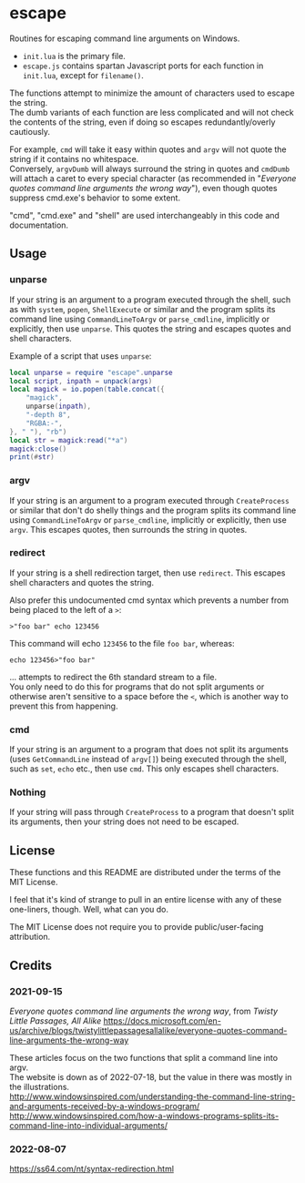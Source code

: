 # escape

Routines for escaping command line arguments on Windows.

* `init.lua` is the primary file.
* `escape.js` contains spartan Javascript ports for each function in `init.lua`, except for `filename()`.

The functions attempt to minimize the amount of characters used to escape the string.  
The dumb variants of each function are less complicated and will not check the contents of the string, even if doing so escapes redundantly/overly cautiously.

For example, `cmd` will take it easy within quotes and `argv` will not quote the string if it contains no whitespace.  
Conversely, `argvDumb` will always surround the string in quotes and `cmdDumb` will attach a caret to every special character (as recommended in "*Everyone quotes command line arguments the wrong way*"), even though quotes suppress cmd.exe's behavior to some extent.

"cmd", "cmd.exe" and "shell" are used interchangeably in this code and documentation.

## Usage

### unparse
If your string is an argument to a program executed through the
shell, such as with `system`, `popen`, `ShellExecute` or similar
and the program splits its command line using `CommandLineToArgv`
or `parse_cmdline`, implicitly or explicitly, then use `unparse`.
This quotes the string and escapes quotes and shell characters.

Example of a script that uses `unparse`:
```lua
local unparse = require "escape".unparse
local script, inpath = unpack(args)
local magick = io.popen(table.concat({
	"magick",
	unparse(inpath),
	"-depth 8",
	"RGBA:-",
}, " "), "rb")
local str = magick:read("*a")
magick:close()
print(#str)
```

### argv
If your string is an argument to a program executed through
`CreateProcess` or similar that don't do shelly things and the
program splits its command line using `CommandLineToArgv` or
`parse_cmdline`, implicitly or explicitly, then use `argv`.
This escapes quotes, then surrounds the string in quotes.

### redirect
If your string is a shell redirection target, then use `redirect`.
This escapes shell characters and quotes the string.

Also prefer this undocumented cmd syntax which prevents a number
from being placed to the left of a `>`:
```
>"foo bar" echo 123456
```
This command will echo `123456` to the file `foo bar`, whereas:
```
echo 123456>"foo bar"
```
... attempts to redirect the 6th standard stream to a file.  
You only need to do this for programs that do not split arguments
or otherwise aren't sensitive to a space before the `<`, which is
another way to prevent this from happening.

### cmd
If your string is an argument to a program that does not split its arguments (uses `GetCommandLine` instead of `argv[]`) being executed through the shell, such as `set`, `echo` etc., then use `cmd`.
This only escapes shell characters.

### Nothing
If your string will pass through `CreateProcess` to a program that
doesn't split its arguments, then your string does not need to be
escaped.

## License

These functions and this README are distributed under the terms of the MIT License.

I feel that it's kind of strange to pull in an entire license with any of these one-liners, though. Well, what can you do.

The MIT License does not require you to provide public/user-facing
attribution.

## Credits

### 2021-09-15
*Everyone quotes command line arguments the wrong way*, from *Twisty Little Passages, All Alike*
https://docs.microsoft.com/en-us/archive/blogs/twistylittlepassagesallalike/everyone-quotes-command-line-arguments-the-wrong-way

These articles focus on the two functions that split a command line into argv.  
The website is down as of 2022-07-18, but the value in there was mostly in the illustrations.  
http://www.windowsinspired.com/understanding-the-command-line-string-and-arguments-received-by-a-windows-program/  
http://www.windowsinspired.com/how-a-windows-programs-splits-its-command-line-into-individual-arguments/

### 2022-08-07
https://ss64.com/nt/syntax-redirection.html
